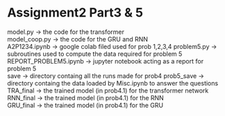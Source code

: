 # Assignment2 Part3 & 5    
    
model.py               -> the code for the transformer     
model_coop.py          -> the code for the GRU and RNN    
A2P1234.ipynb          -> google colab filed used for prob 1,2,3,4
problem5.py            -> subroutines used to compute the data required for problem 5     
REPORT_PROBLEM5.ipynb  -> jupyter notebook acting as a report for problem 5     
save                   -> directory containg all the runs made for prob4
prob5_save             -> directory containg the data loaded by Misc.ipynb to answer the questions     
TRA_final              -> the trained model (in prob4.1) for the transformer network     
RNN_final              -> the trained model (in prob4.1) for the RNN     
GRU_final              -> the trained model (in prob4.1) for the GRU     